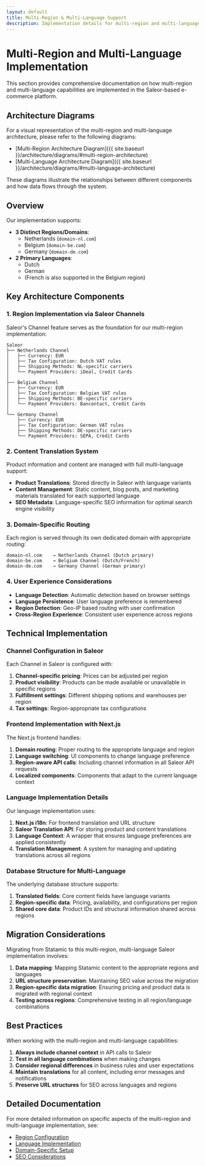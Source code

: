 ```yaml
---
layout: default
title: Multi-Region & Multi-Language Support
description: Implementation details for multi-region and multi-language capabilities using Saleor
---
```


# Multi-Region and Multi-Language Implementation

This section provides comprehensive documentation on how multi-region and multi-language capabilities are implemented in the Saleor-based e-commerce platform.

## Architecture Diagrams

For a visual representation of the multi-region and multi-language architecture, please refer to the following diagrams:

- [Multi-Region Architecture Diagram]({{ site.baseurl }}/architecture/diagrams/#multi-region-architecture)
- [Multi-Language Architecture Diagram]({{ site.baseurl }}/architecture/diagrams/#multi-language-architecture)

These diagrams illustrate the relationships between different components and how data flows through the system.

## Overview

Our implementation supports:

- **3 Distinct Regions/Domains**: 
  - Netherlands (`domain-nl.com`)
  - Belgium (`domain-be.com`)
  - Germany (`domain-de.com`)
- **2 Primary Languages**:
  - Dutch
  - German
  - (French is also supported in the Belgium region)

## Key Architecture Components

### 1. Region Implementation via Saleor Channels

Saleor's Channel feature serves as the foundation for our multi-region implementation:

```
Saleor
├── Netherlands Channel
│   ├── Currency: EUR
│   ├── Tax Configuration: Dutch VAT rules
│   ├── Shipping Methods: NL-specific carriers
│   └── Payment Providers: iDeal, Credit Cards
│
├── Belgium Channel
│   ├── Currency: EUR
│   ├── Tax Configuration: Belgian VAT rules
│   ├── Shipping Methods: BE-specific carriers
│   └── Payment Providers: Bancontact, Credit Cards
│
└── Germany Channel
    ├── Currency: EUR
    ├── Tax Configuration: German VAT rules
    ├── Shipping Methods: DE-specific carriers
    └── Payment Providers: SEPA, Credit Cards
```

### 2. Content Translation System

Product information and content are managed with full multi-language support:

- **Product Translations**: Stored directly in Saleor with language variants
- **Content Management**: Static content, blog posts, and marketing materials translated for each supported language
- **SEO Metadata**: Language-specific SEO information for optimal search engine visibility

### 3. Domain-Specific Routing

Each region is served through its own dedicated domain with appropriate routing:

```
domain-nl.com    → Netherlands Channel (Dutch primary)
domain-be.com    → Belgium Channel (Dutch/French)
domain-de.com    → Germany Channel (German primary)
```

### 4. User Experience Considerations

- **Language Detection**: Automatic detection based on browser settings
- **Language Persistence**: User language preference is remembered
- **Region Detection**: Geo-IP based routing with user confirmation
- **Cross-Region Experience**: Consistent user experience across regions

## Technical Implementation

### Channel Configuration in Saleor

Each Channel in Saleor is configured with:

1. **Channel-specific pricing**: Prices can be adjusted per region
2. **Product visibility**: Products can be made available or unavailable in specific regions
3. **Fulfillment settings**: Different shipping options and warehouses per region
4. **Tax settings**: Region-appropriate tax configurations

### Frontend Implementation with Next.js

The Next.js frontend handles:

1. **Domain routing**: Proper routing to the appropriate language and region
2. **Language switching**: UI components to change language preference
3. **Region-aware API calls**: Including channel information in all Saleor API requests
4. **Localized components**: Components that adapt to the current language context

### Language Implementation Details

Our language implementation uses:

1. **Next.js i18n**: For frontend translation and URL structure
2. **Saleor Translation API**: For storing product and content translations
3. **Language Context**: A wrapper that ensures language preferences are applied consistently
4. **Translation Management**: A system for managing and updating translations across all regions

### Database Structure for Multi-Language

The underlying database structure supports:

1. **Translated fields**: Core content fields have language variants
2. **Region-specific data**: Pricing, availability, and configurations per region
3. **Shared core data**: Product IDs and structural information shared across regions

## Migration Considerations

Migrating from Statamic to this multi-region, multi-language Saleor implementation involves:

1. **Data mapping**: Mapping Statamic content to the appropriate regions and languages
2. **URL structure preservation**: Maintaining SEO value across the migration
3. **Region-specific data migration**: Ensuring pricing and product data is migrated with regional context
4. **Testing across regions**: Comprehensive testing in all region/language combinations

## Best Practices

When working with the multi-region and multi-language capabilities:

1. **Always include channel context** in API calls to Saleor
2. **Test in all language combinations** when making changes
3. **Consider regional differences** in business rules and user expectations
4. **Maintain translations** for all content, including error messages and notifications
5. **Preserve URL structures** for SEO across languages and regions

## Detailed Documentation

For more detailed information on specific aspects of the multi-region and multi-language implementation, see:

- [Region Configuration](region-configuration.md)
- [Language Implementation](language-implementation.md)
- [Domain-Specific Setup](domain-setup.md)
- [SEO Considerations](seo.md) 